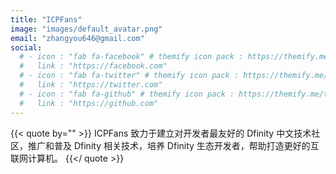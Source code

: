 ```yaml
---
title: "ICPFans"
image: "images/default_avatar.png"
email: "zhangyou646@gmail.com"
social:
  # - icon : "fab fa-facebook" # themify icon pack : https://themify.me/themify-icons
  #   link : "https://facebook.com"
  # - icon : "fab fa-twitter" # themify icon pack : https://themify.me/themify-icons
  #   link : "https://twitter.com"
  # - icon : "fab fa-github" # themify icon pack : https://themify.me/themify-icons
  #   link : "https://github.com"
---
```



{{< quote by="" >}}
ICPFans 致力于建立对开发者最友好的 Dfinity 中文技术社区，推广和普及 Dfinity 相关技术，培养 Dfinity 生态开发者，帮助打造更好的互联网计算机。
{{</ quote >}}